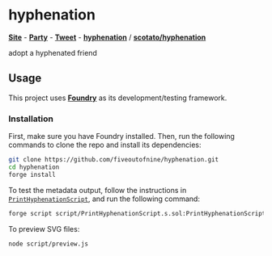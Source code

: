 # hyphenation

[**Site**](https://partyvs.party/) - [**Party**](https://www.party.app/party/0x1c409297dd82167B6be3e79D4bF0B6f7a6ff0dB4) - [**Tweet**](https://twitter.com/prtyDAO/status/1674447750182719489) - [**hyphenation**](https://hyphenation.vercel.app) / [**scotato/hyphenation**](https://github.com/scotato/hyphenation)

adopt a hyphenated friend

## Usage

This project uses [**Foundry**](https://github.com/foundry-rs/foundry) as its development/testing framework.

### Installation

First, make sure you have Foundry installed. Then, run the following commands to clone the repo and install its dependencies:

```sh
git clone https://github.com/fiveoutofnine/hyphenation.git
cd hyphenation
forge install
```

To test the metadata output, follow the instructions in [`PrintHyphenationScript`](https://github.com/fiveoutofnine/hyphenation/blob/main/script/PrintHyphenationScript.s.sol), and run the following command:

```sh
forge script script/PrintHyphenationScript.s.sol:PrintHyphenationScript -vvv
```

To preview SVG files:
```sh
node script/preview.js
```